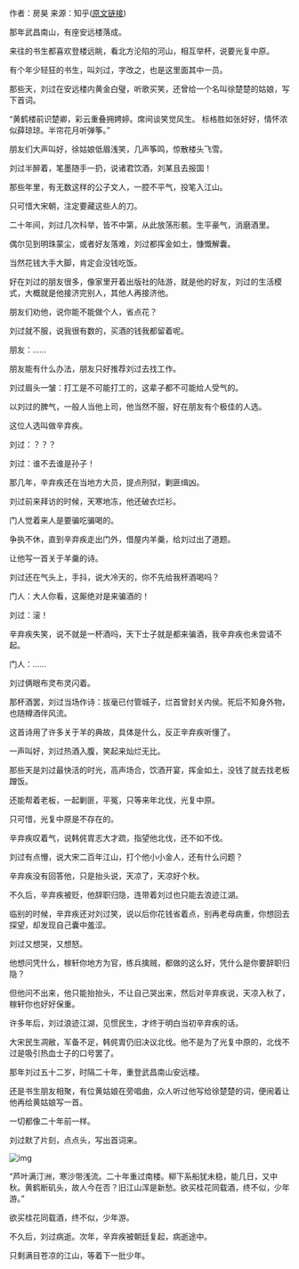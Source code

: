 作者：房昊
来源：知乎([原文链接](https://www.zhihu.com/question/43669859/answer/352767931))

那年武昌南山，有座安远楼落成。

来往的书生都喜欢登楼远眺，看北方沦陷的河山，相互举杯，说要光复中原。

有个年少轻狂的书生，叫刘过，字改之，也是这里面其中一员。

那些天，刘过在安远楼内黄金白璧，听歌买笑，还曾给一个名叫徐楚楚的姑娘，写下首词。

“黄鹤楼前识楚卿，彩云重叠拥娉婷。席间谈笑觉风生。 标格胜如张好好，情怀浓似薛琼琼。半帘花月听弹筝。”

朋友们大声叫好，徐姑娘低眉浅笑，几声筝鸣，惊散楼头飞雪。

刘过半醉着，笔墨随手一扔，说诸君饮酒，刘某且去报国！

那些年里，有无数这样的公子文人，一腔不平气，投笔入江山。

只可惜大宋朝，注定要藏这些人的刀。

二十年间，刘过几次科举，皆不中第，从此放荡形骸。生平豪气，消磨酒里。

偶尔见到明珠蒙尘，或者好友落难，刘过都挥金如土，慷慨解囊。

当然花钱大手大脚，肯定会没钱吃饭。

好在刘过的朋友很多，像家里开着出版社的陆游，就是他的好友，刘过的生活模式，大概就是他接济完别人，其他人再接济他。

朋友们劝他，说你能不能做个人，省点花？

刘过就不服，说我很有数的，买酒的钱我都留着呢。

朋友：……

朋友能有什么办法，朋友只好推荐刘过去找工作。

刘过眉头一皱：打工是不可能打工的，这辈子都不可能给人受气的。

以刘过的脾气，一般人当他上司，他当然不服，好在朋友有个极佳的人选。

这位人选叫做辛弃疾。

刘过：？？？

刘过：谁不去谁是孙子！

那几年，辛弃疾还在当地方大员，提点刑狱，剿匪缉凶。

刘过前来拜访的时候，天寒地冻，他还破衣烂衫。

门人觉着来人是要骗吃骗喝的。

争执不休，直到辛弃疾走出门外，借屋内羊羹，给刘过出了道题。

让他写一首关于羊羹的诗。

刘过还在气头上，手抖，说大冷天的，你不先给我杯酒喝吗？

门人：大人你看，这厮绝对是来骗酒的！

刘过：滚！

辛弃疾失笑，说不就是一杯酒吗，天下士子就是都来骗酒，我辛弃疾也未尝请不起。

门人：……

刘过俩眼布灵布灵闪着。

那杯酒罢，刘过当场作诗：拔毫已付管城子，烂首曾封关内侯。死后不知身外物，也随樽酒伴风流。

这首诗用了许多关于羊的典故，具体是什么，反正辛弃疾听懂了。

一声叫好，刘过热酒入腹，笑起来灿烂无比。

那些天是刘过最快活的时光，高声场合，饮酒开宴，挥金如土，没钱了就去找老板蹭饭。

还能帮着老板，一起剿匪，平冤，只等来年北伐，光复中原。

只可惜，光复中原是不存在的。

辛弃疾叹着气，说韩侂胄志大才疏，指望他北伐，还不如不伐。

刘过有点懵，说大宋二百年江山，打个他小小金人，还有什么问题？

辛弃疾没有回答他，只是抬头说，天凉了，天凉好个秋。

不久后，辛弃疾被贬，他辞职归隐，连带着刘过也只能去浪迹江湖。

临别的时候，辛弃疾还对刘过笑，说以后你花钱省着点，别再老母病重，你想回去探望，却发现自己囊中羞涩。

刘过又想哭，又想怒。

他想问凭什么，稼轩你地方为官，练兵擒贼，都做的这么好，凭什么是你要辞职归隐？

但他问不出来，他只能抬抬头，不让自己哭出来，然后对辛弃疾说，天凉入秋了，稼轩你也好好保重。

许多年后，刘过浪迹江湖，见惯民生，才终于明白当初辛弃疾的话。

大宋民生凋敝，军备不足，韩侂胄仍旧决议北伐。他不是为了光复中原的，北伐不过是吸引热血士子的口号罢了。

那年刘过五十二岁，时隔二十年，重登武昌南山安远楼。

还是书生朋友相聚，有位黄姑娘在旁唱曲，众人听过他写给徐楚楚的词，便闹着让他再给黄姑娘写一首。

一切都像二十年前一样。

刘过默了片刻，点点头，写出首词来。

![img](E:\DOCS\docs\static\063325cwizfxz9vf7igf66.jpg)

“芦叶满汀洲，寒沙带浅流。二十年重过南楼。柳下系船犹未稳，能几日，又中秋。黄鹤断矶头，故人今在否？旧江山浑是新愁。欲买桂花同载酒，终不似，少年游。”

欲买桂花同载酒，终不似，少年游。

不久后，刘过病逝。次年，辛弃疾被朝廷复起，病逝途中。

只剩满目苍凉的江山，等着下一批少年。